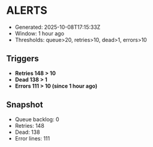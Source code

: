 # ALERTS

- Generated: 2025-10-08T17:15:33Z
- Window: 1 hour ago
- Thresholds: queue>20, retries>10, dead>1, errors>10

## Triggers
- **Retries 148 > 10**
- **Dead 138 > 1**
- **Errors 111 > 10 (since 1 hour ago)**

## Snapshot
- Queue backlog: 0
- Retries: 148
- Dead: 138
- Error lines: 111
